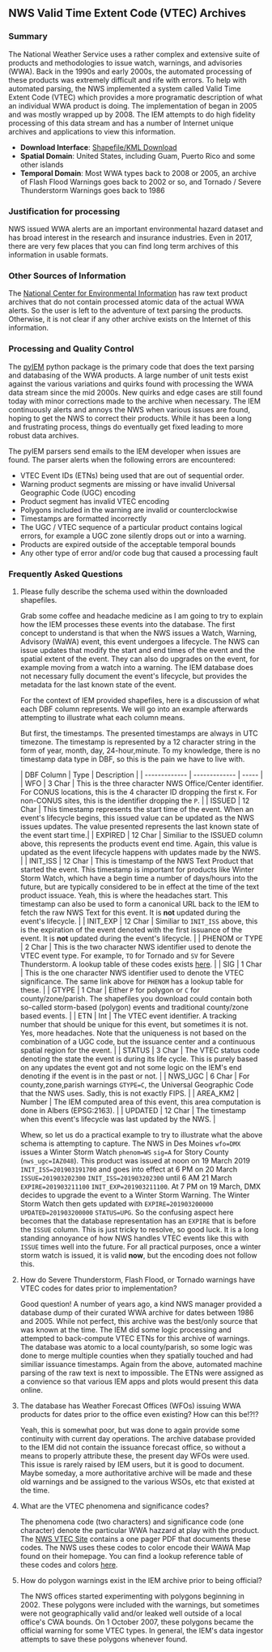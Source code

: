 ## <a name="vtec"></a> NWS Valid Time Extent Code (VTEC) Archives

### Summary

The National Weather Service uses a rather complex and extensive suite of products and methodologies to issue watch, warnings, and advisories (WWA).  Back in the 1990s and early 2000s, the automated processing of these products was extremely difficult and rife with errors.  To help with automated parsing, the NWS implemented a system called Valid Time Extent Code (VTEC) which provides a more programatic description of what an individual WWA product is doing.  The implementation of began in 2005 and was mostly wrapped up by 2008.  The IEM attempts to do high fidelity processing of this data stream and has a number of Internet unique archives and applications to view this information.

* __Download Interface__: [Shapefile/KML Download](https://mesonet.agron.iastate.edu/request/gis/watchwarn.phtml)
* __Spatial Domain__: United States, including Guam, Puerto Rico and some other islands
* __Temporal Domain__: Most WWA types back to 2008 or 2005, an archive of Flash Flood Warnings goes back to 2002 or so, and Tornado / Severe Thunderstorm Warnings goes back to 1986

### Justification for processing

NWS issued WWA alerts are an important environmental hazard dataset and has broad interest in the research and insurance industries.  Even in 2017, there are very few places that you can find long term archives of this information in usable formats.

### Other Sources of Information

The [National Center for Environmental Information](https://www.ncei.noaa.gov) has raw text product archives that do not contain processed atomic data of the actual WWA alerts.  So the user is left to the adventure of text parsing the products.  Otherwise, it is not clear if any other archive exists on the Internet of this information.

### Processing and Quality Control

The [pyIEM](https://github.com/akrherz/pyIEM) python package is the primary code that does the text parsing and databasing of the WWA products.  A large number of unit tests exist against the various variations and quirks found with processing the WWA data stream since the mid 2000s.  New quirks and edge cases are still found today with minor corrections made to the archive when necessary.  The IEM continuously alerts and annoys the NWS when various issues are found, hoping to get the NWS to correct their products.  While it has been a long and frustrating process, things do eventually get fixed leading to more robust data archives.

The pyIEM parsers send emails to the IEM developer when issues are found.  The parser alerts when the following errors are encountered:

* VTEC Event IDs (ETNs) being used that are out of sequential order.
* Warning product segments are missing or have invalid Universal Geographic Code (UGC) encoding
* Product segment has invalid VTEC encoding
* Polygons included in the warning are invalid or counterclockwise
* Timestamps are formatted incorrectly
* The UGC / VTEC sequence of a particular product contains logical errors, for example a UGC zone silently drops out or into a warning.
* Products are expired outside of the acceptable temporal bounds
* Any other type of error and/or code bug that caused a processing fault


### <a name="faq"></a> Frequently Asked Questions

1. Please fully describe the schema used within the downloaded shapefiles.

    Grab some coffee and headache medicine as I am going to try to explain how the IEM processes these events into the database.  The first concept to understand is that when the NWS issues a Watch, Warning, Advisory (WaWA) event, this event undergoes a lifecycle.  The NWS can issue updates that modify the start and end times of the event and the spatial extent of the event.  They can also do upgrades on the event, for example moving from a watch into a warning.  The IEM database does not necessary fully document the event's lifecycle, but provides the metadata for the last known state of the event.

    For the context of IEM provided shapefiles, here is a discussion of what each DBF column represents.  We will go into an example afterwards attempting to illustrate what each column means.

    But first, the timestamps.  The presented timestamps are always in UTC timezone.  The timestamp is represented by a 12 character string in the form of year, month, day, 24-hour,minute.  To my knowledge, there is no timestamp data type in DBF, so this is the pain we have to live with.

    | DBF Column  | Type | Description |
| ------------- | ------------- | ----- |
| WFO | 3 Char | This is the three character NWS Office/Center identifier.  For CONUS locations, this is the 4 character ID dropping the first `K`.  For non-CONUS sites, this is the identifier dropping the `P`. |
| ISSUED  | 12 Char | This timestamp represents the start time of the event.  When an event's lifecycle begins, this issued value can be updated as the NWS issues updates.  The value presented represents the last known state of the event start time.|
| EXPIRED  | 12 Char  | Similiar to the ISSUED column above, this represents the products event end time.  Again, this value is updated as the event lifecycle happens with updates made by the NWS. |
| INIT_ISS | 12 Char | This is timestamp of the NWS Text Product that started the event.  This timestamp is important for products like Winter Storm Watch, which have a begin time a number of days/hours into the future, but are typically considered to be in effect at the time of the text product issuace.  Yeah, this is where the headaches start.  This timestamp can also be used to form a canonical URL back to the IEM to fetch the raw NWS Text for this event. It is **not** updated during the event's lifecycle. |
| INIT_EXP | 12 Char | Similiar to `INIT_ISS` above, this is the expiration of the event denoted with the first issuance of the event.  It is **not** updated during the event's lifecycle. |
| PHENOM or TYPE | 2 Char | This is the two character NWS identifier used to denote the VTEC event type.  For example, `TO` for Tornado and `SV` for Severe Thunderstorm.  A lookup table of these codes exists [here](https://github.com/akrherz/pyIEM/blob/master/pyiem/nws/vtec.py). |
| SIG | 1 Char | This is the one character NWS identifier used to denote the VTEC significance.  The same link above for `PHENOM` has a lookup table for these. |
| GTYPE | 1 Char | Either `P` for polygon or `C` for county/zone/parish.  The shapefiles you download could contain both so-called storm-based (polygon) events and traditional county/zone based events. |
| ETN | Int | The VTEC event identifier.  A tracking number that should be unique for this event, but sometimes it is not.  Yes, more headaches. Note that the uniqueness is not based on the combination of a UGC code, but the issuance center and a continuous spatial region for the event. |
| STATUS | 3 Char | The VTEC status code denoting the state the event is during its life cycle.  This is purely based on any updates the event got and not some logic on the IEM's end denoting if the event is in the past or not. |
| NWS_UGC | 6 Char | For county,zone,parish warnings `GTYPE=C`, the Universal Geographic Code that the NWS uses.  Sadly, this is not exactly FIPS. |
| AREA_KM2 | Number | The IEM computed area of this event, this area computation is done in Albers (EPSG:2163). |
| UPDATED | 12 Char | The timestamp when this event's lifecycle was last updated by the NWS. |


    Whew, so let us do a practical example to try to illustrate what the above schema is attempting to capture.  The NWS in Des Moines `wfo=DMX` issues a Winter Storm Watch `phenom=WS` `sig=A` for Story County (`nws_ugc=IAZ048`).  This product was issued at noon on 19 March 2019 `INIT_ISS=201903191700` and goes into effect at 6 PM on 20 March `ISSUE=201903202300` `INIT_ISS=201903202300` until 6 AM 21 March `EXPIRE=201903211100` `INIT_EXP=201903211100`.  At 7 PM on 19 March, DMX decides to upgrade the event to a Winter Storm Warning.  The Winter Storm Watch then gets updated with `EXPIRE=201903200000` `UPDATED=201903200000` `STATUS=UPG`.  So the confusing aspect here becomes that the database representation has an `EXPIRE` that is before the `ISSUE` column.  This is just tricky to resolve, so good luck.  It is a long standing annoyance of how NWS handles VTEC events like this with `ISSUE` times well into the future.  For all practical purposes, once a winter storm watch is issued, it is valid **now**, but the encoding does not follow this.


1. How do Severe Thunderstorm, Flash Flood, or Tornado warnings have VTEC codes for dates prior to implementation?

    Good question!  A number of years ago, a kind NWS manager provided a database dump of their curated WWA archive for dates between 1986 and 2005.  While not perfect, this archive was the best/only source that was known at the time.  The IEM did some logic processing and attempted to back-compute VTEC ETNs for this archive of warnings.  The database was atomic to a local county/parish, so some logic was done to merge multiple counties when they spatially touched and had similiar issuance timestamps.  Again from the above, automated machine parsing of the raw text is next to impossible.  The ETNs were assigned as a convience so that various IEM apps and plots would present this data online.

1. The database has Weather Forecast Offices (WFOs) issuing WWA products for dates prior to the office even existing?  How can this be!?!?

    Yeah, this is somewhat poor, but was done to again provide some continuity with current day operations.  The archive database provided to the IEM did not contain the issuance forecast office, so without a means to properly attribute these, the present day WFOs were used.  This issue is rarely raised by IEM users, but it is good to document.  Maybe someday, a more authoritative archive will be made and these old warnings and be assigned to the various WSOs, etc that existed at the time.

1. What are the VTEC phenomena and significance codes?

    The phenomena code (two characters) and significance code (one character) denote the particular WWA hazzard at play with the product. The [NWS VTEC Site](http://www.nws.noaa.gov/om/vtec/) contains a one pager PDF that documents these codes.  The NWS uses these codes to color encode their WAWA Map found on their homepage.  You can find a lookup reference table of these codes and colors [here](https://github.com/akrherz/pyIEM/blob/master/pyiem/nws/vtec.py).

1. How do polygon warnings exist in the IEM archive prior to being official?

    The NWS offices started experimenting with polygons beginning in 2002.  These polygons were included with the warnings, but sometimes were not geographically valid and/or leaked well outside of a local office's CWA bounds.  On 1 October 2007, these polygons became the official warning for some VTEC types.  In general, the IEM's data ingestor attempts to save these polygons whenever found.

